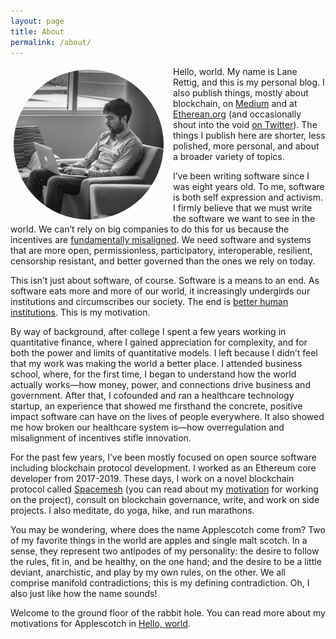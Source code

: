 ```yaml
---
layout: page
title: About
permalink: /about/
---
```


<img src="/assets/lane.jpg" alt="A photo of the author" width="250" align="left" style="margin: 0px 10px 0px 0px; clip-path: circle(120px at center)"/>Hello, world. My name is Lane Rettig, and this is my personal blog. I also publish things, mostly about blockchain, on [Medium](https://medium.com/@lrettig) and at [Etherean.org](https://www.etherean.org/) (and occasionally shout into the void [on Twitter](https://twitter.com/lrettig)). The things I publish here are shorter, less polished, more personal, and about a broader variety of topics.

I’ve been writing software since I was eight years old. To me, software is both self expression and activism. I firmly believe that we must write the software we want to see in the world. We can’t rely on big companies to do this for us because the incentives are [fundamentally misaligned](https://g.co/kgs/FsPm9X). We need software and systems that are more open, permissionless, participatory, interoperable, resilient, censorship resistant, and better governed than the ones we rely on today. 

This isn’t just about software, of course. Software is a means to an end. As software eats more and more of our world, it increasingly undergirds our institutions and circumscribes our society. The end is [better human institutions](https://spacemesh.io/a-new-human-chain/). This is my motivation.

By way of background, after college I spent a few years working in quantitative finance, where I gained appreciation for complexity, and for both the power and limits of quantitative models. I left because I didn’t feel that my work was making the world a better place. I attended business school, where, for the first time, I began to understand how the world actually works—how money, power, and connections drive business and government. After that, I cofounded and ran a healthcare technology startup, an experience that showed me firsthand the concrete, positive impact software can have on the lives of people everywhere. It also showed me how broken our healthcare system is—how overregulation and misalignment of incentives stifle innovation.

For the past few years, I’ve been mostly focused on open source software including blockchain protocol development. I worked as an Ethereum core developer from 2017-2019. These days, I work on a novel blockchain protocol called [Spacemesh](http://spacemesh.io/) (you can read about my [motivation](https://spacemesh.io/a-new-human-chain/) for working on the project), consult on blockchain governance, write, and work on side projects. I also meditate, do yoga, hike, and run marathons.

You may be wondering, where does the name Applescotch come from? Two of my favorite things in the world are apples and single malt scotch. In a sense, they represent two antipodes of my personality: the desire to follow the rules, fit in, and be healthy, on the one hand; and the desire to be a little deviant, anarchistic, and play by my own rules, on the other. We all comprise manifold contradictions; this is my defining contradiction. Oh, I also just like how the name sounds!

Welcome to the ground floor of the rabbit hole. You can read more about my motivations for Applescotch in [Hello, world](/2020/03/31/hello-world.html).
